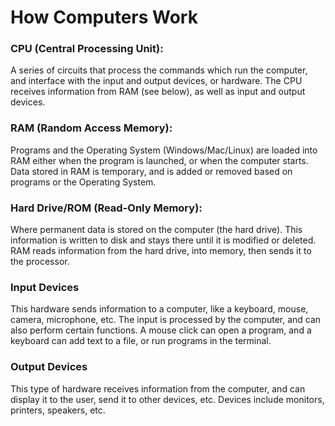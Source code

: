 # How Computers Work

### CPU (Central Processing Unit):
A series of circuits that process the commands which run the computer, and interface with the input and output devices, or hardware.  The CPU receives information from RAM (see below), as well as input and output devices.

### RAM (Random Access Memory):
Programs and the Operating System (Windows/Mac/Linux) are loaded into RAM either when the program is launched, or when the computer starts.  Data stored in RAM is temporary, and is added or removed based on programs or the Operating System.  

### Hard Drive/ROM (Read-Only Memory):
Where permanent data is stored on the computer (the hard drive).  This information is written to disk and stays there until it is modified or deleted.  RAM reads information from the hard drive, into memory, then sends it to the processor.

### Input Devices
This hardware sends information to a computer, like a keyboard, mouse, camera, microphone, etc.  The input is processed by the computer, and can also perform certain functions.  A mouse click can open a program, and a keyboard can add text to a file, or run programs in the terminal.

### Output Devices
This type of hardware receives information from the computer, and can display it to the user, send it to other devices, etc.  Devices include monitors, printers, speakers, etc.

 